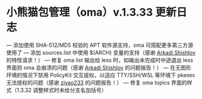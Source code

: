 [arkadijs]: https://github.com/arkadijs
[ziyao233]: https://github.com/ziyao233

# 小熊猫包管理（oma）v.1.3.33 更新日志

— 添加使用 SHA-512/MD5 校验的 APT 软件源支持，oma 可搭配更多第三方源使用了
— 添加 sources.list 中使用 $(ARCH) 变量的支持（感谢 [Arkadi Shishlov][arkadijs] 的特性请求！）
— 修复 oma list 输出给 less 时，如输出未完成时中途退出 less 界面则 oma 会崩溃的问题（感谢 [Arkadi Shishlov][arkadijs] 的问题报告！）
— 在无图形环境的情况下禁用 PolicyKit 交互提权，以适应 TTY/SSH/WSL 等环境下 pkexec 无法提权的问题（感谢 [ziyao233][ziyao233] 的问题报告！）
— 修复 oma topics 界面的样式（1.3.32 调整样式时未给分支名加括号）
